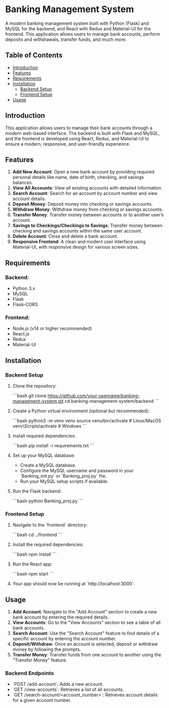 
# Banking Management System

A modern banking management system built with Python (Flask) and MySQL for the backend, and React with Redux and Material-UI for the frontend. This application allows users to manage bank accounts, perform deposits and withdrawals, transfer funds, and much more.

## Table of Contents

- [Introduction](#introduction)
- [Features](#features)
- [Requirements](#requirements)
- [Installation](#installation)
  - [Backend Setup](#backend-setup)
  - [Frontend Setup](#frontend-setup)
- [Usage](#usage)

## Introduction

This application allows users to manage their bank accounts through a modern web-based interface. The backend is built with Flask and MySQL, and the frontend is developed using React, Redux, and Material-UI to ensure a modern, responsive, and user-friendly experience.

## Features

1. **Add New Account**: Open a new bank account by providing required personal details like name, date of birth, checking, and savings balances.
2. **View All Accounts**: View all existing accounts with detailed information.
3. **Search Account**: Search for an account by account number and view account details.
4. **Deposit Money**: Deposit money into checking or savings accounts.
5. **Withdraw Money**: Withdraw money from checking or savings accounts.
6. **Transfer Money**: Transfer money between accounts or to another user’s account.
7. **Savings to Checkings/Checkings to Savings**: Transfer money between checking and savings accounts within the same user account.
8. **Delete Account**: Close and delete a bank account.
9. **Responsive Frontend**: A clean and modern user interface using Material-UI, with responsive design for various screen sizes.

## Requirements

### Backend:
- Python 3.x
- MySQL
- Flask
- Flask-CORS

### Frontend:
- Node.js (v14 or higher recommended)
- React.js
- Redux
- Material-UI

## Installation

### Backend Setup

1. Clone the repository:

   \`\`\`bash
   git clone https://github.com/your-username/banking-management-system.git
   cd banking-management-system/backend
   \`\`\`

2. Create a Python virtual environment (optional but recommended):

   \`\`\`bash
   python3 -m venv venv
   source venv/bin/activate  # Linux/MacOS
   venv\Scripts\activate  # Windows
   \`\`\`

3. Install required dependencies:

   \`\`\`bash
   pip install -r requirements.txt
   \`\`\`

4. Set up your MySQL database:

   - Create a MySQL database.
   - Configure the MySQL username and password in your \`Banking_init.py\` or \`Banking_proj.py\` file.
   - Run your MySQL setup scripts if available.

5. Run the Flask backend:

   \`\`\`bash
   python Banking_proj.py
   \`\`\`

### Frontend Setup

1. Navigate to the \`frontend\` directory:

   \`\`\`bash
   cd ../frontend
   \`\`\`

2. Install the required dependencies:

   \`\`\`bash
   npm install
   \`\`\`

3. Run the React app:

   \`\`\`bash
   npm start
   \`\`\`

4. Your app should now be running at \`http://localhost:3000\`.

## Usage

1. **Add Account**: Navigate to the "Add Account" section to create a new bank account by entering the required details.
2. **View Accounts**: Go to the "View Accounts" section to see a table of all bank accounts.
3. **Search Account**: Use the "Search Account" feature to find details of a specific account by entering the account number.
4. **Deposit/Withdraw**: Once an account is selected, deposit or withdraw money by following the prompts.
5. **Transfer Money**: Transfer funds from one account to another using the "Transfer Money" feature.

### Backend Endpoints

- \`POST /add-account\`: Adds a new account.
- \`GET /view-accounts\`: Retrieves a list of all accounts.
- \`GET /search-account/<account_number>\`: Retrieves account details for a given account number.

